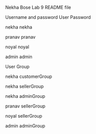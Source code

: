 Nekha Bose Lab 9 README file

Username and password
User	Password

nekha	nekha

pranav	pranav

noyal	noyal

admin	admin



User	Group

nekha	customerGroup

nekha	sellerGroup

nekha	adminGroup

pranav	sellerGroup

noyal	sellerGroup

admin	adminGroup

